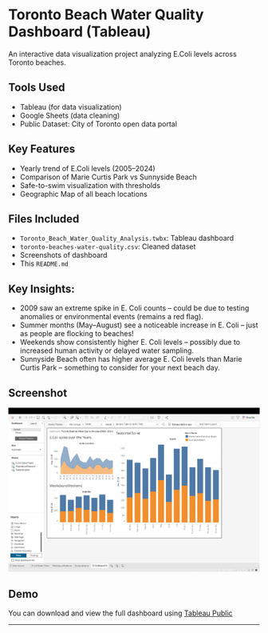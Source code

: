 # Toronto Beach Water Quality Dashboard (Tableau)

An interactive data visualization project analyzing E.Coli levels across Toronto beaches.

## Tools Used
- Tableau (for data visualization)
- Google Sheets (data cleaning)
- Public Dataset: City of Toronto open data portal

## Key Features
- Yearly trend of E.Coli levels (2005–2024)
- Comparison of Marie Curtis Park vs Sunnyside Beach
- Safe-to-swim visualization with thresholds
- Geographic Map of all beach locations

## Files Included
- `Toronto_Beach_Water_Quality_Analysis.twbx`: Tableau dashboard
- `toronto-beaches-water-quality.csv`: Cleaned dataset
- Screenshots of dashboard
- This `README.md`

## Key Insights:

- 2009 saw an extreme spike in E. Coli counts – could be due to testing anomalies or environmental events (remains a red flag).
- Summer months (May–August) see a noticeable increase in E. Coli – just as people are flocking to beaches!
- Weekends show consistently higher E. Coli levels – possibly due to increased human activity or delayed water sampling.
- Sunnyside Beach often has higher average E. Coli levels than Marie Curtis Park – something to consider for your next beach day.

## Screenshot
![Dashboard Screenshot](1-d265efed.jpg)

## Demo
You can download and view the full dashboard using [Tableau Public](https://public.tableau.com/en-us/s/download)

---

